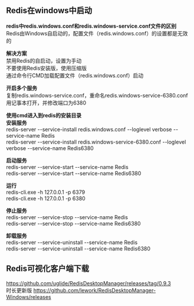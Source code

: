 ﻿## Redis在windows中启动  
**redis中redis.windows.conf和redis.windows-service.conf文件的区别**   
Redis由Windows自启动的，配置文件（redis.windows.conf）的设置都是无效的

**解决方案**   
禁用Redis的自启动，设置为手动   
不要使用Redis安装版，使用压缩版   
通过命令行CMD加载配置文件（redis.windows.conf）启动  

**开启多个服务**   
复制redis.windows-service.conf，重命名redis.windows-service-6380.conf 
用记事本打开，并修改端口为6380

**使用cmd进入到redis的安装目录**   
**安装服务**   
redis-server --service-install redis.windows.conf --loglevel verbose  --service-name Redis   
redis-server --service-install redis.windows-service-6380.conf --loglevel verbose  --service-name Redis6380

**启动服务**   
redis-server --service-start --service-name Redis  
redis-server --service-start --service-name Redis6380

**运行**   
redis-cli.exe -h 127.0.0.1 -p 6379   
redis-cli.exe -h 127.0.0.1 -p 6380

**停止服务**   
redis-server --service-stop --service-name Redis   
redis-server --service-stop --service-name Redis6380  

**卸载服务**   
redis-server --service-uninstall --service-name Redis   
redis-server --service-uninstall --service-name Redis6380

## Redis可视化客户端下载
https://github.com/uglide/RedisDesktopManager/releases/tag/0.9.3  
时长更新版 https://github.com/lework/RedisDesktopManager-Windows/releases

